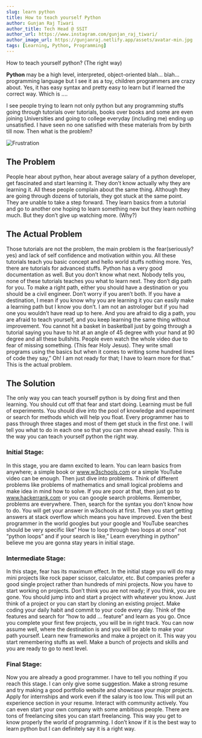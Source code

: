 ```yaml
---
slug: learn python
title: How to teach yourself Python
author: Gunjan Raj Tiwari
author_title: Tech Head @ SSIT
author_url: https://www.instagram.com/gunjan_raj_tiwari/
author_image_url: https://gunjanraj.netlify.app/assets/avatar-min.jpg
tags: [Learning, Python, Programming]
---
```


How to teach yourself python? (The right way)

**Python** may be a high level, interpreted, object-oriented blah… blah... programming language but I see it as a toy, children programmers are crazy about. Yes, it has easy syntax and pretty easy to learn but if learned the correct way. Which is ....

<!--truncate-->

I see people trying to learn not only python but any programming stuffs going through tutorials over tutorials, books over books and some are even joining Universities and going to college everyday (including me) ending up unsatisfied. I have seen no one satisfied with these materials from by birth till now. Then what is the problem?

![Frustration](https://images.unsplash.com/photo-1621252179027-94459d278660?ixid=MnwxMjA3fDB8MHxwaG90by1wYWdlfHx8fGVufDB8fHx8&ixlib=rb-1.2.1&auto=format&fit=crop&w=1050&q=80)

## The Problem
People hear about python, hear about average salary of a python developer, get fascinated and start learning it. They don’t know actually why they are learning it. All these people complain about the same thing. Although they are going through dozens of tutorials, they got stuck at the same point. They are unable to take a step forward. They learn basics from a tutorial and go to another one hoping to learn something new but they learn nothing much. But they don’t give up watching more. (Why?)

## The Actual Problem
Those tutorials are not the problem, the main problem is the fear(seriously?yes) and lack of self confidence and motivation within you. All these tutorials teach you basic concept and hello world stuffs nothing more. Yes, there are tutorials for advanced stuffs. Python has a very good documentation as well. But you don’t know what next. Nobody tells you, none of these tutorials teaches you what to learn next. They don’t dig path for you. To make a right path, either you should have a destination or you should be a civil engineer.
 	Don’t worry if you aren’t both. If you have a destination, I mean if you know why you are learning it you can easily make a learning path but I know you don’t. I am not an astrologer but if you had one you wouldn’t have read up to here. And you are afraid to dig a path, you are afraid to teach yourself, and you keep learning the same thing without improvement. You cannot hit a basket in basketball just by going through a tutorial saying you have to hit at an angle of 45 degree with your hand at 90 degree and all these bullshits. People even watch the whole video due to fear of missing something. (This fear Holy Jesus). They write small programs using the basics but when it comes to writing some hundred lines of code they say,” Oh! I am not ready for that; I have to learn more for that.” This is the actual problem.

## The Solution
The only way you can teach yourself python is by doing first and then learning. You should cut off that fear and start doing. Learning must be full of experiments. You should dive into the pool of knowledge and experiment or search for methods which will help you float. 
Every programmer has to pass through three stages and most of them get stuck in the first one. I will tell you what to do in each one so that you can move ahead easily. This is the way you can teach yourself python the right way.
### Initial Stage:
 In this stage, you are damn excited to learn. You can learn basics from anywhere; a simple book or www.w3schools.com or a simple YouTube video can be enough. Then just dive into problems. Think of different problems like problems of mathematics and small logical problems and make idea in mind how to solve. If you are poor at that, then just go to www.hackerrank.com or you can google search problems. Remember, problems are everywhere. Then, search for the syntax you don’t know how to do. 
You will get your answer in w3schools at first. Then you start getting answers at stack overflow which means you have improved. Even the best programmer in the world googles but your google and YouTube searches should be very specific like” How to loop through two loops at once” not “python loops” and if your search is like,” Learn everything in python” believe me you are gonna stay years in initial stage.
### Intermediate Stage:
 In this stage, fear has its maximum effect. In the initial stage you will do may mini projects like rock paper scissor, calculator, etc. But companies prefer a good single project rather than hundreds of mini projects. Now you have to start working on projects. Don’t think you are not ready; if you think, you are gone. You should jump into and start a project with whatever you know. Just think of a project or you can start by cloning an existing project. Make coding your daily habit and commit to your code every day. Think of the features and search for “how to add … feature” and learn as you go. 
Once you complete your first few projects, you will be in right track. You can now assume well, where the destination is and you will be able to make your path yourself. Learn new frameworks and make a project on it. This way you start remembering stuffs as well. Make a bunch of projects and skills and you are ready to go to next level.
### Final Stage:
 Now you are already a good programmer. I have to tell you nothing if you reach this stage. I can only give some suggestion. Make a strong resume and try making a good portfolio website and showcase your major projects. Apply for internships and work even if the salary is too low. This will put an experience section in your resume. Interact with community actively. You can even start your own company with some ambitious people. There are tons of freelancing sites you can start freelancing. This way you get to know properly the world of programming.
I don’t know if it is the best way to learn python but I can definitely say it is a right way.
